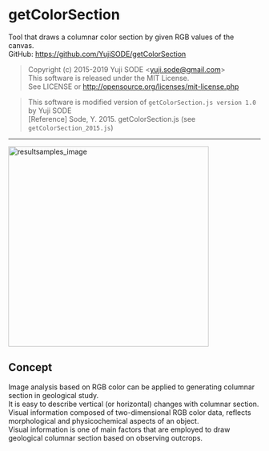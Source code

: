 # getColorSection
Tool that draws a columnar color section by given RGB values of the canvas.  
GitHub: https://github.com/YujiSODE/getColorSection  
>Copyright (c) 2015-2019 Yuji SODE \<yuji.sode@gmail.com\>  
>This software is released under the MIT License.  
>See LICENSE or http://opensource.org/licenses/mit-license.php  

>This software is modified version of `getColorSection.js version 1.0` by Yuji SODE  
>\[Reference\] Sode, Y. 2015. getColorSection.js (see `getColorSection_2015.js`)
______
<img width=400 src="https://user-images.githubusercontent.com/19919184/53384050-efb8a080-39bc-11e9-8d94-dcd6e8b21367.png" alt="resultsamples_image">  

## Concept
Image analysis based on RGB color can be applied to generating columnar section in geological study.  
It is easy to describe vertical \(or horizontal\) changes with columnar section.  
Visual information composed of two-dimensional RGB color data, reflects morphological and physicochemical aspects of an object.  
Visual information is one of main factors that are employed to draw geological columnar section based on observing outcrops.
